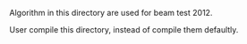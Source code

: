 
Algorithm in this directory are used for beam test 2012.

User compile this directory, instead of compile them defaultly.

